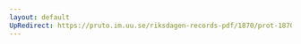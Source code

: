 ```yaml
---
layout: default
UpRedirect: https://pruto.im.uu.se/riksdagen-records-pdf/1870/prot-1870--ak--507/prot-1870--ak--507_027.pdf
---
```

